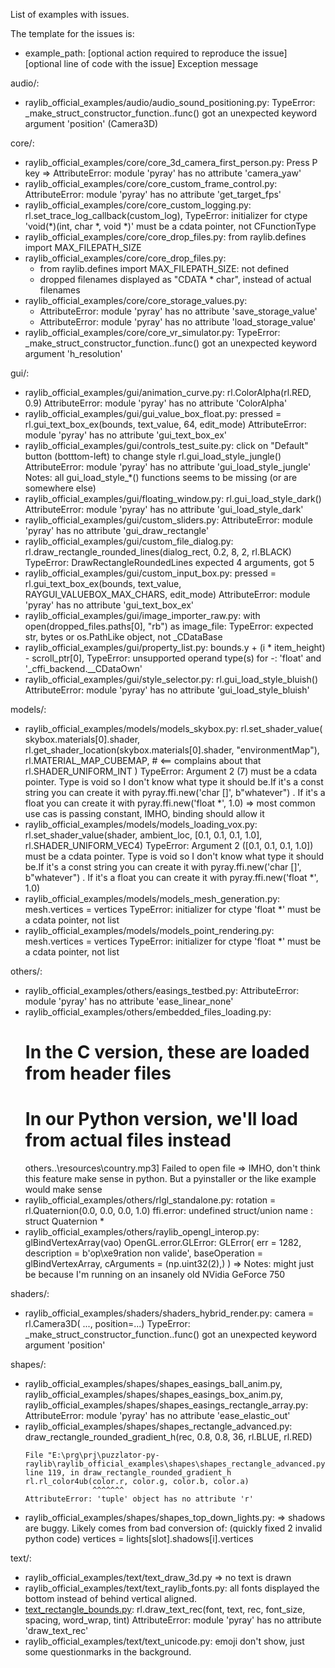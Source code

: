 List of examples with issues.

The template for the issues is:
- example_path: [optional action required to reproduce the issue]
  [optional line of code with the issue]
  Exception message


audio/:
- raylib_official_examples/audio/audio_sound_positioning.py: TypeError: _make_struct_constructor_function.<locals>.func() got an unexpected keyword argument 'position' (Camera3D)

 core/:
- raylib_official_examples/core/core_3d_camera_first_person.py: Press P key => AttributeError: module 'pyray' has no attribute 'camera_yaw'
- raylib_official_examples/core/core_custom_frame_control.py: AttributeError: module 'pyray' has no attribute 'get_target_fps'
- raylib_official_examples/core/core_custom_logging.py: rl.set_trace_log_callback(custom_log), TypeError: initializer for ctype 'void(*)(int, char *, void *)' must be a cdata pointer, not CFunctionType
- raylib_official_examples/core/core_drop_files.py: from raylib.defines import MAX_FILEPATH_SIZE
- raylib_official_examples/core/core_drop_files.py:
  - from raylib.defines import MAX_FILEPATH_SIZE: not defined  
  - dropped filenames displayed as "CDATA * char", instead of actual filenames
- raylib_official_examples/core/core_storage_values.py: 
  - AttributeError: module 'pyray' has no attribute 'save_storage_value'
  - AttributeError: module 'pyray' has no attribute 'load_storage_value'
- raylib_official_examples/core/core_vr_simulator.py: TypeError: _make_struct_constructor_function.<locals>.func() got an unexpected keyword argument 'h_resolution'

gui/:
- raylib_official_examples/gui/animation_curve.py:
  rl.ColorAlpha(rl.RED, 0.9)
  AttributeError: module 'pyray' has no attribute 'ColorAlpha'
- raylib_official_examples/gui/gui_value_box_float.py:
  pressed = rl.gui_text_box_ex(bounds, text_value, 64, edit_mode)
  AttributeError: module 'pyray' has no attribute 'gui_text_box_ex'
- raylib_official_examples/gui/controls_test_suite.py: click on "Default" button (botttom-left) to change style 
  rl.gui_load_style_jungle()
  AttributeError: module 'pyray' has no attribute 'gui_load_style_jungle'
  Notes: all gui_load_style_*() functions seems to be missing (or are somewhere else)
- raylib_official_examples/gui/floating_window.py:
  rl.gui_load_style_dark()
  AttributeError: module 'pyray' has no attribute 'gui_load_style_dark'
- raylib_official_examples/gui/custom_sliders.py:  AttributeError: module 'pyray' has no attribute 'gui_draw_rectangle'
- raylib_official_examples/gui/custom_file_dialog.py:
  rl.draw_rectangle_rounded_lines(dialog_rect, 0.2, 8, 2, rl.BLACK)
  TypeError: DrawRectangleRoundedLines expected 4 arguments, got 5
- raylib_official_examples/gui/custom_input_box.py:
  pressed = rl.gui_text_box_ex(bounds, text_value, RAYGUI_VALUEBOX_MAX_CHARS, edit_mode)
  AttributeError: module 'pyray' has no attribute 'gui_text_box_ex'
- raylib_official_examples/gui/image_importer_raw.py:
  with open(dropped_files.paths[0], "rb") as image_file:
  TypeError: expected str, bytes or os.PathLike object, not _CDataBase
- raylib_official_examples/gui/property_list.py:
  bounds.y + (i * item_height) - scroll_ptr[0],
  TypeError: unsupported operand type(s) for -: 'float' and '_cffi_backend.__CDataOwn'
- raylib_official_examples/gui/style_selector.py:
  rl.gui_load_style_bluish()
  AttributeError: module 'pyray' has no attribute 'gui_load_style_bluish'

models/:
- raylib_official_examples/models/models_skybox.py: 
  rl.set_shader_value(
        skybox.materials[0].shader, 
        rl.get_shader_location(skybox.materials[0].shader, "environmentMap"), 
        rl.MATERIAL_MAP_CUBEMAP,   # <== complains about that 
        rl.SHADER_UNIFORM_INT
    )
  TypeError: Argument 2 (7) must be a cdata pointer. Type is void so I don't know what type it should be.If it's a const string you can create it with pyray.ffi.new('char []', b"whatever") . If it's a float you can create it with pyray.ffi.new('float *', 1.0)
  => most common use cas is passing constant, IMHO, binding should allow it
- raylib_official_examples/models/models_loading_vox.py:
  rl.set_shader_value(shader, ambient_loc, [0.1, 0.1, 0.1, 1.0], rl.SHADER_UNIFORM_VEC4)
  TypeError: Argument 2 ([0.1, 0.1, 0.1, 1.0]) must be a cdata pointer. Type is void so I don't know what type it should be.If it's a const string you can create it with pyray.ffi.new('char []', b"whatever") . If it's a float you can create it with pyray.ffi.new('float *', 1.0)
- raylib_official_examples/models/models_mesh_generation.py:
  mesh.vertices = vertices
  TypeError: initializer for ctype 'float *' must be a cdata pointer, not list
- raylib_official_examples/models/models_point_rendering.py:
  mesh.vertices = vertices
  TypeError: initializer for ctype 'float *' must be a cdata pointer, not list

others/:
- raylib_official_examples/others/easings_testbed.py: AttributeError: module 'pyray' has no attribute 'ease_linear_none'
- raylib_official_examples/others/embedded_files_loading.py: 
  # In the C version, these are loaded from header files
  # In our Python version, we'll load from actual files instead
  others\..\resources\country.mp3] Failed to open file
  => IMHO, don't think this feature make sense in python. But a pyinstaller or the like example would make sense
- raylib_official_examples/others/rlgl_standalone.py:
  rotation = rl.Quaternion(0.0, 0.0, 0.0, 1.0)
  ffi.error: undefined struct/union name : struct Quaternion *
- raylib_official_examples/others/raylib_opengl_interop.py:
  glBindVertexArray(vao)
  OpenGL.error.GLError: GLError(
	err = 1282,
	description = b'op\xe9ration non valide',
	baseOperation = glBindVertexArray,
	cArguments = (np.uint32(2),)
  )
  => Notes: might just be because I'm running on an insanely old NVidia GeForce 750

shaders/:
- raylib_official_examples/shaders/shaders_hybrid_render.py:
  camera = rl.Camera3D( ..., position=...) 
  TypeError: _make_struct_constructor_function.<locals>.func() got an unexpected keyword argument 'position'

shapes/:
- raylib_official_examples/shapes/shapes_easings_ball_anim.py,
  raylib_official_examples/shapes/shapes_easings_box_anim.py,
  raylib_official_examples/shapes/shapes_easings_rectangle_array.py:
  AttributeError: module 'pyray' has no attribute 'ease_elastic_out'
- raylib_official_examples/shapes/shapes_rectangle_advanced.py:
    draw_rectangle_rounded_gradient_h(rec, 0.8, 0.8, 36, rl.BLUE, rl.RED)
    ~~~~~~~~~~~~~~~~~~~~~~~~~~~~~~~~~^^^^^^^^^^^^^^^^^^^^^^^^^^^^^^^^^^^^
  File "E:\prg\prj\puzzlator-py-raylib\raylib_official_examples\shapes\shapes_rectangle_advanced.py", line 119, in draw_rectangle_rounded_gradient_h
    rl.rl_color4ub(color.r, color.g, color.b, color.a)
                   ^^^^^^^
  AttributeError: 'tuple' object has no attribute 'r'
- raylib_official_examples/shapes/shapes_top_down_lights.py:
  => shadows are buggy. Likely comes from bad conversion of: (quickly fixed 2 invalid python code)
  vertices = lights[slot].shadows[i].vertices

text/:
- raylib_official_examples/text/text_draw_3d.py
  => no text is drawn
- raylib_official_examples/text/text_raylib_fonts.py: all fonts displayed the bottom instead of behind vertical aligned.
- [text_rectangle_bounds.py](text/text_rectangle_bounds.py):
  rl.draw_text_rec(font, text, rec, font_size, spacing, word_wrap, tint)
  AttributeError: module 'pyray' has no attribute 'draw_text_rec'
- raylib_official_examples/text/text_unicode.py:
  emoji don't show, just some questionmarks in the background. 
